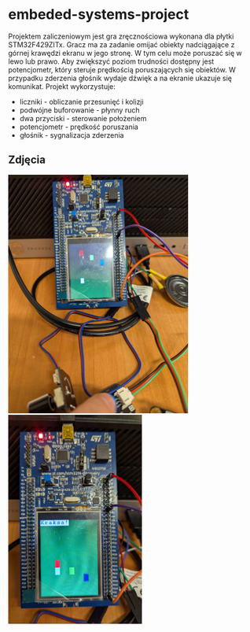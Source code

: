 # embeded-systems-project
Projektem zaliczeniowym jest gra zręcznościowa wykonana dla płytki STM32F429ZITx. Gracz ma za zadanie omijać obiekty nadciągające z górnej krawędzi ekranu w jego stronę. W tym celu może poruszać się w lewo lub prawo. Aby zwiększyć poziom trudności dostępny jest potencjometr, który steruje prędkością poruszających się obiektów. W przypadku zderzenia głośnik wydaje dźwięk a na ekranie ukazuje się komunikat.
Projekt wykorzystuje:
- liczniki - obliczanie przesunięć i kolizji 
- podwójne buforowanie - płynny ruch
- dwa przyciski - sterowanie położeniem 
- potencjometr - prędkość poruszania
- głośnik - sygnalizacja zderzenia
## Zdjęcia
![](images/stm32_front.png)
![](images/stm32_crash.png)